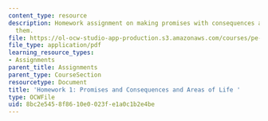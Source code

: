```yaml
---
content_type: resource
description: Homework assignment on making promises with consequences and keeping
  them.
file: https://ol-ocw-studio-app-production.s3.amazonaws.com/courses/pe-550-designing-your-life-spring-2009/8bc2e5458f8610e0023fe1a0c1b2e4be_MITPE_550iap09_s09_assn01.pdf
file_type: application/pdf
learning_resource_types:
- Assignments
parent_title: Assignments
parent_type: CourseSection
resourcetype: Document
title: 'Homework 1: Promises and Consequences and Areas of Life '
type: OCWFile
uid: 8bc2e545-8f86-10e0-023f-e1a0c1b2e4be
---
```

